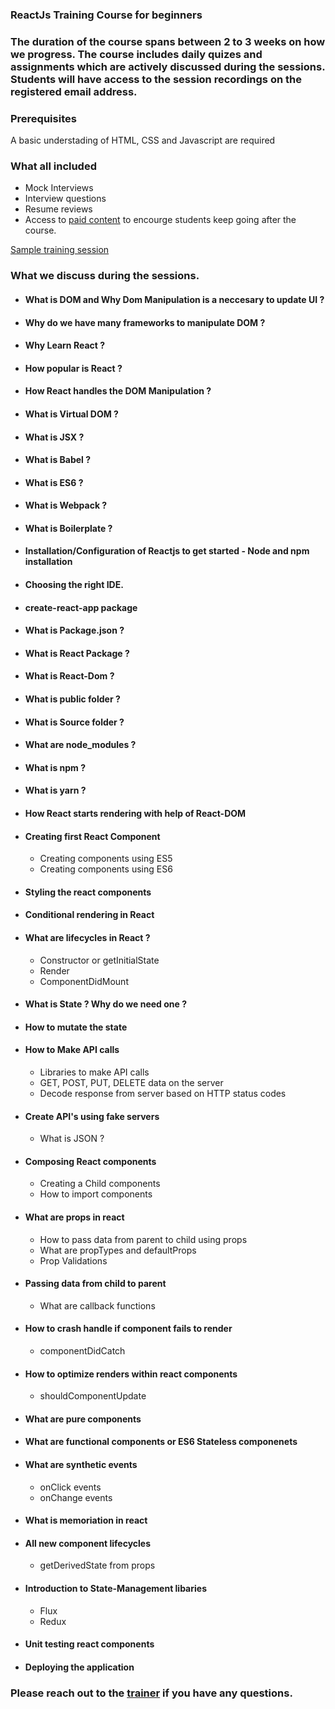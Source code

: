
### ReactJs Training Course for beginners 

### The duration of the course spans between 2 to 3 weeks on how we progress. The course includes daily quizes and assignments which are actively discussed during the sessions. Students will have access to the session recordings on the registered email address.

### Prerequisites 
A basic understading of HTML, CSS and Javascript are required 


### What all included

- Mock Interviews
- Interview questions
- Resume reviews
- Access to [paid content](https://www.udemy.com/courses/search/?src=ukw&q=react) to encourge students keep going after the course. 

[Sample training session](https://www.youtube.com/watch?v=Zb_CXlMHa2M)

### What we discuss during the sessions. 

- #### What is DOM and Why Dom Manipulation is a neccesary to update UI ?
- #### Why do we have many frameworks to manipulate DOM ?
- #### Why Learn React ?
- #### How popular is React ?
- #### How React handles the DOM Manipulation ?
- #### What is Virtual DOM ?
- #### What is JSX ?
- #### What is Babel ?
- #### What is ES6 ?
- #### What is Webpack ?
- #### What is Boilerplate ?

- #### Installation/Configuration of Reactjs to get started - Node and npm installation
- #### Choosing the right IDE.
- #### create-react-app package
- #### What is Package.json ?
- #### What is React Package ?
- #### What is React-Dom ?
- #### What is public folder ?
- #### What is Source folder ?
- #### What are node_modules ?
- #### What is npm ?
- #### What is yarn ?
- #### How React starts rendering with help of React-DOM
- #### Creating first React Component
    - Creating components using ES5
    - Creating components using ES6
- #### Styling the react components
- #### Conditional rendering in React
- #### What are lifecycles in React ?
    - Constructor or getInitialState
    - Render
    - ComponentDidMount
- #### What is State ? Why do we need one ?
- #### How to mutate the state
- #### How to Make API calls
    - Libraries to make API calls
    - GET, POST, PUT, DELETE data on the server
    - Decode response from server based on HTTP status codes
- #### Create API's using fake servers
    - What is JSON ?
- #### Composing React components 
    - Creating a Child components
    - How to import components 
- #### What are props in react
    - How to pass data from parent to child using props
    - What are propTypes and defaultProps
    - Prop Validations
- #### Passing data from child to parent
    - What are callback functions
- #### How to crash handle if component fails to render
    - componentDidCatch
- #### How to optimize renders within react components
    - shouldComponentUpdate
- #### What are pure components
- ####  What are functional components or ES6 Stateless componenets
- #### What are synthetic events
    - onClick events
    - onChange events
- #### What is memoriation in react
- #### All new component lifecycles
    - getDerivedState from props
- #### Introduction to State-Management libaries
    - Flux
    - Redux
- #### Unit testing react components
- #### Deploying the application

### Please reach out to the [trainer](http://www.belvikram.com/portfolio-2.0/#/contact) if you have any questions. 
